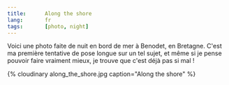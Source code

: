 ```yaml
---
title:      Along the shore
lang:       fr
tags:       [photo, night]
---
```


Voici une photo faite de nuit en bord de mer à Benodet, en Bretagne. C'est ma première tentative de pose longue sur un tel sujet, et même si je pense pouvoir faire vraiment mieux, je trouve que c'est déjà pas si mal !

{% cloudinary along_the_shore.jpg caption="Along the shore" %}
